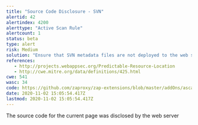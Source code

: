 ```yaml
---
title: "Source Code Disclosure - SVN"
alertid: 42
alertindex: 4200
alerttype: "Active Scan Rule"
alertcount: 1
status: beta
type: alert
risk: Medium
solution: "Ensure that SVN metadata files are not deployed to the web server or application server"
references:
   - http://projects.webappsec.org/Predictable-Resource-Location
   - http://cwe.mitre.org/data/definitions/425.html
cwe: 541
wasc: 34
code: https://github.com/zaproxy/zap-extensions/blob/master/addOns/ascanrulesBeta/src/main/java/org/zaproxy/zap/extension/ascanrulesBeta/SourceCodeDisclosureSvnScanRule.java
date: 2020-11-02 15:05:54.417Z
lastmod: 2020-11-02 15:05:54.417Z
---
```

The source code for the current page was disclosed by the web server
